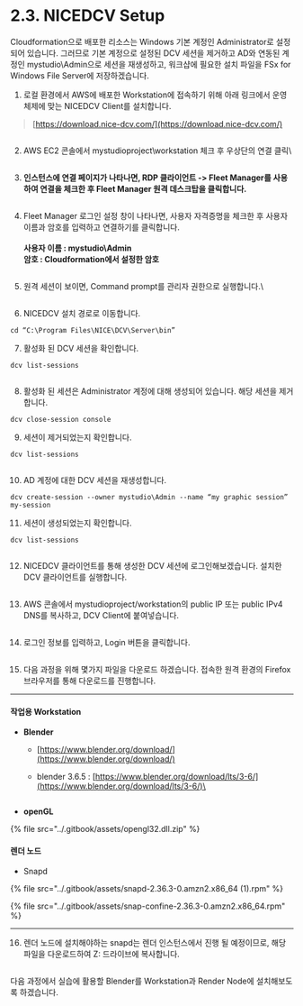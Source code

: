 # 2.3. NICEDCV Setup

Cloudformation으로 배포한 리소스는 Windows 기본 계정인 Administrator로 설정되어 있습니다. 그러므로 기본 계정으로 설정된 DCV 세션을 제거하고 AD와 연동된 계정인 mystudio\Admin으로 세션을 재생성하고, 워크샵에 필요한 설치 파일을 FSx for Windows File Server에 저장하겠습니다.



1. 로컬 환경에서 AWS에 배포한 Workstation에 접속하기 위해 아래 링크에서 운영체제에 맞는 NICEDCV Client를 설치합니다.

> [https://download.nice-dcv.com/](https://download.nice-dcv.com/)

<figure><img src="../.gitbook/assets/image (7) (1) (1).png" alt=""><figcaption></figcaption></figure>

2. AWS EC2 콘솔에서 mystudioproject\workstation 체크 후 우상단의 연결 클릭\


<figure><img src="../.gitbook/assets/image (29).png" alt=""><figcaption></figcaption></figure>

3. **인스턴스에 연결 페이지가 나타나면, RDP 클라이언트 -> Fleet Manager를 사용하여 연결을 체크한 후 Fleet Manager 원격 데스크탑을 클릭합니다.**

<figure><img src="../.gitbook/assets/image (1) (1) (1) (1) (1).png" alt=""><figcaption></figcaption></figure>

4. Fleet Manager 로그인 설정 창이 나타나면, 사용자 자격증명을 체크한 후 사용자 이름과 암호를 입력하고 연결하기를 클릭합니다.\
   \
   **사용자 이름 : mystudio\Admin**\
   **암호 : Cloudformation에서 설정한 암호**

<figure><img src="../.gitbook/assets/image (2) (1) (1) (1).png" alt=""><figcaption></figcaption></figure>

5. 원격 세션이 보이면, Command prompt를 관리자 권한으로 실행합니다.\


<figure><img src="../.gitbook/assets/image (3) (1) (1).png" alt=""><figcaption></figcaption></figure>

6. NICEDCV 설치 경로로 이동합니다.

```
cd “C:\Program Files\NICE\DCV\Server\bin”
```

7. 활성화 된 DCV 세션을 확인합니다.

```
dcv list-sessions
```

<figure><img src="../.gitbook/assets/image (4) (1) (1).png" alt=""><figcaption></figcaption></figure>

8. 활성화 된 세션은 Administrator 계정에 대해 생성되어 있습니다. 해당 세션을 제거합니다.

```
dcv close-session console
```

9. 세션이 제거되었는지 확인합니다.

```
dcv list-sessions
```

<figure><img src="../.gitbook/assets/image (5) (1) (1).png" alt=""><figcaption></figcaption></figure>

10. AD 계정에 대한 DCV 세션을 재생성합니다.

```
dcv create-session --owner mystudio\Admin --name “my graphic session” my-session
```

11. 세션이 생성되었는지 확인합니다.

```
dcv list-sessions
```

<figure><img src="../.gitbook/assets/image (6) (1) (1).png" alt=""><figcaption></figcaption></figure>

12. NICEDCV 클라이언트를 통해 생성한 DCV 세션에 로그인해보겠습니다. 설치한 DCV 클라이언트를 실행합니다.

<figure><img src="../.gitbook/assets/image (9) (1) (1).png" alt=""><figcaption></figcaption></figure>

13. AWS 콘솔에서 mystudioproject/workstation의 public IP 또는 public IPv4 DNS를 복사하고, DCV Client에 붙여넣습니다.

<figure><img src="../.gitbook/assets/image (8) (1) (1).png" alt=""><figcaption></figcaption></figure>

14. 로그인 정보를 입력하고, Login 버튼을 클릭합니다.

<figure><img src="../.gitbook/assets/image (10) (1) (1).png" alt=""><figcaption></figcaption></figure>

15. 다음 과정을 위해 몇가지 파일을 다운로드 하겠습니다. 접속한 원격 환경의 Firefox 브라우저를 통해 다운로드를 진행합니다.

***

#### **작업용 Workstation**

* **Blender**
  * &#x20;[https://www.blender.org/download/](https://www.blender.org/download/)
  *   blender 3.6.5 : [https://www.blender.org/download/lts/3-6/](https://www.blender.org/download/lts/3-6/)\


      <figure><img src="../.gitbook/assets/image (11).png" alt=""><figcaption></figcaption></figure>
* **openGL**

{% file src="../.gitbook/assets/opengl32.dll.zip" %}

#### 렌더 노드

* Snapd

{% file src="../.gitbook/assets/snapd-2.36.3-0.amzn2.x86_64 (1).rpm" %}

{% file src="../.gitbook/assets/snap-confine-2.36.3-0.amzn2.x86_64.rpm" %}

***



16. 렌더 노드에 설치해야하는 snapd는 렌더 인스턴스에서 진행 될 예정이므로, 해당 파일을 다운로드하여 Z: 드라이브에 복사합니다.

<figure><img src="../.gitbook/assets/image (2) (1).png" alt=""><figcaption></figcaption></figure>



다음 과정에서 실습에 활용할 Blender를 Workstation과 Render Node에 설치해보도록 하겠습니다.
